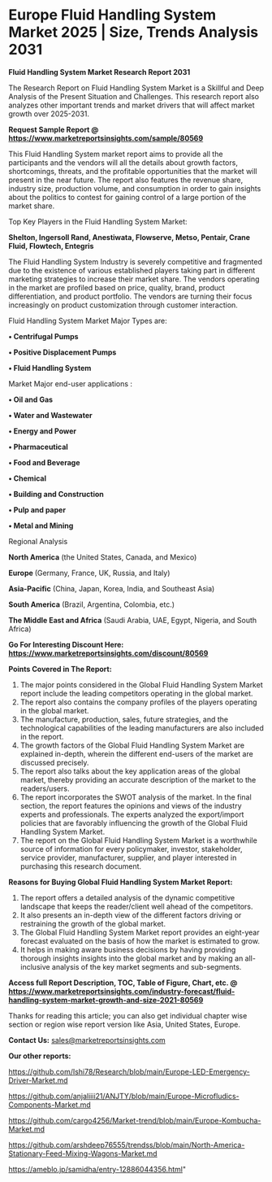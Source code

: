 # Europe Fluid Handling System Market 2025 | Size, Trends Analysis 2031

<strong>Fluid Handling System Market Research Report 2031</strong>

The Research Report on Fluid Handling System Market is a Skillful and Deep Analysis of the Present Situation and Challenges. This research report also analyzes other important trends and market drivers that will affect market growth over 2025-2031.

<strong>Request Sample Report @ <a href=https://www.marketreportsinsights.com/sample/80569>https://www.marketreportsinsights.com/sample/80569</a></strong>

This Fluid Handling System market report aims to provide all the participants and the vendors will all the details about growth factors, shortcomings, threats, and the profitable opportunities that the market will present in the near future. The report also features the revenue share, industry size, production volume, and consumption in order to gain insights about the politics to contest for gaining control of a large portion of the market share.

Top Key Players in the Fluid Handling System Market:

<strong>Shelton, Ingersoll Rand, Anestiwata, Flowserve, Metso, Pentair, Crane Fluid, Flowtech, Entegris</strong>

The Fluid Handling System Industry is severely competitive and fragmented due to the existence of various established players taking part in different marketing strategies to increase their market share. The vendors operating in the market are profiled based on price, quality, brand, product differentiation, and product portfolio. The vendors are turning their focus increasingly on product customization through customer interaction.

Fluid Handling System Market Major Types are:

<strong>• Centrifugal Pumps

• Positive Displacement Pumps

• Fluid Handling System</strong>

Market Major end-user applications :

<strong>• Oil and Gas

• Water and Wastewater

• Energy and Power

• Pharmaceutical

• Food and Beverage

• Chemical

• Building and Construction

• Pulp and paper

• Metal and Mining</strong>

Regional Analysis

</u><strong><b>North America</b></strong> (the United States, Canada, and Mexico)

<strong><b>Europe </b></strong>(Germany, France, UK, Russia, and Italy)

<strong><b>Asia-Pacific</b></strong> (China, Japan, Korea, India, and Southeast Asia)

<strong><b>South America</b></strong> (Brazil, Argentina, Colombia, etc.)

<strong><b>The Middle East and Africa</b></strong> (Saudi Arabia, UAE, Egypt, Nigeria, and South Africa)

<strong>Go For Interesting Discount Here: <a href=https://www.marketreportsinsights.com/discount/80569>https://www.marketreportsinsights.com/discount/80569</a></strong>

<strong>Points Covered in The Report:</strong>
<ol>
  <li>The major points considered in the Global Fluid Handling System Market report include the leading competitors operating in the global market.</li>
  <li>The report also contains the company profiles of the players operating in the global market.</li>
  <li>The manufacture, production, sales, future strategies, and the technological capabilities of the leading manufacturers are also included in the report.</li>
  <li>The growth factors of the Global Fluid Handling System Market are explained in-depth, wherein the different end-users of the market are discussed precisely.</li>
  <li>The report also talks about the key application areas of the global market, thereby providing an accurate description of the market to the readers/users.</li>
  <li>The report incorporates the SWOT analysis of the market. In the final section, the report features the opinions and views of the industry experts and professionals. The experts analyzed the export/import policies that are favorably influencing the growth of the Global Fluid Handling System Market.</li>
  <li>The report on the Global Fluid Handling System Market is a worthwhile source of information for every policymaker, investor, stakeholder, service provider, manufacturer, supplier, and player interested in purchasing this research document.</li>
</ol>
<strong>Reasons for Buying Global Fluid Handling System Market Report:</strong>

<ol>
  <li>The report offers a detailed analysis of the dynamic competitive landscape that keeps the reader/client well ahead of the competitors.</li>
  <li>It also presents an in-depth view of the different factors driving or restraining the growth of the global market.</li>
  <li>The Global Fluid Handling System Market report provides an eight-year forecast evaluated on the basis of how the market is estimated to grow.</li>
  <li>It helps in making aware business decisions by having providing thorough insights insights into the global market and by making an all-inclusive analysis of the key market segments and sub-segments.</li>
</ol>
<strong>Access full Report Description, TOC, Table of Figure, Chart, etc. @ <a href=https://www.marketreportsinsights.com/industry-forecast/fluid-handling-system-market-growth-and-size-2021-80569>https://www.marketreportsinsights.com/industry-forecast/fluid-handling-system-market-growth-and-size-2021-80569</a></strong>


Thanks for reading this article; you can also get individual chapter wise section or region wise report version like Asia, United States, Europe.

<strong>Contact Us:</strong>
sales@marketreportsinsights.com

<strong>Our other reports:</strong>

<a href=https://github.com/Ishi78/Research/blob/main/Europe-LED-Emergency-Driver-Market.md>https://github.com/Ishi78/Research/blob/main/Europe-LED-Emergency-Driver-Market.md</a>

<a href=https://github.com/anjaliiii21/ANJTY/blob/main/Europe-Microfludics-Components-Market.md>https://github.com/anjaliiii21/ANJTY/blob/main/Europe-Microfludics-Components-Market.md</a>

<a href=https://github.com/cargo4256/Market-trend/blob/main/Europe-Kombucha-Market.md>https://github.com/cargo4256/Market-trend/blob/main/Europe-Kombucha-Market.md</a>

<a href=https://github.com/arshdeep76555/trendss/blob/main/North-America-Stationary-Feed-Mixing-Wagons-Market.md>https://github.com/arshdeep76555/trendss/blob/main/North-America-Stationary-Feed-Mixing-Wagons-Market.md</a>

<a href=https://ameblo.jp/samidha/entry-12886044356.html>https://ameblo.jp/samidha/entry-12886044356.html</a>"
